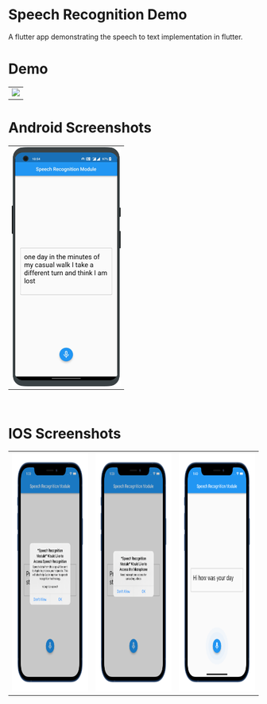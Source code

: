 # Speech Recognition Demo

A flutter app demonstrating the speech to text implementation in flutter.


 # Demo
  <table>
  <tr>
  <td><img src="https://github.com/MarvelApps-Flutter/speech_recognition_demo/blob/master/working_demo/speech_recognition_module.gif" height="480px"></td>
    </tr>
  </table>

# Android Screenshots

<table>
  <tr>
    <td><img src="https://github.com/MarvelApps-Flutter/speech_recognition_demo/blob/master/screenshots/android/android1.png" height="480px"></td>
  </tr>
 </table>


</br>

# IOS Screenshots

<table>
  <tr>
    <td><img src="https://github.com/MarvelApps-Flutter/speech_recognition_demo/blob/master/screenshots/ios/ios1.png" height="480px"></td>
   <td><img src="https://github.com/MarvelApps-Flutter/speech_recognition_demo/blob/master/screenshots/ios/ios2.png" height="480px"></td>
   <td><img src="https://github.com/MarvelApps-Flutter/speech_recognition_demo/blob/master/screenshots/ios/ios3.png" height="480px"></td>
  </tr>
 </table>



